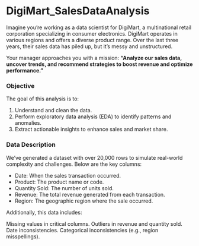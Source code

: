 # DigiMart_SalesDataAnalysis

Imagine you’re working as a data scientist for DigiMart, a multinational retail corporation specializing in consumer electronics. DigiMart operates in various regions and offers a diverse product range. Over the last three years, their sales data has piled up, but it’s messy and unstructured.

Your manager approaches you with a mission: __“Analyze our sales data, uncover trends, and recommend strategies to boost revenue and optimize performance.”__

### Objective
The goal of this analysis is to:

1. Understand and clean the data.
2. Perform exploratory data analysis (EDA) to identify patterns and anomalies.
3. Extract actionable insights to enhance sales and market share.

### Data Description
We’ve generated a dataset with over 20,000 rows to simulate real-world complexity and challenges. Below are the key columns:

* Date: When the sales transaction occurred.
* Product: The product name or code.
* Quantity Sold: The number of units sold.
* Revenue: The total revenue generated from each transaction.
* Region: The geographic region where the sale occurred.

Additionally, this data includes:

Missing values in critical columns.
Outliers in revenue and quantity sold.
Date inconsistencies.
Categorical inconsistencies (e.g., region misspellings).

   
